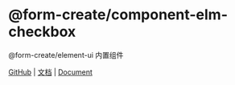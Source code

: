 # @form-create/component-elm-checkbox

@form-create/element-ui 内置组件

[GitHub](https://github.com/xaboy/form-create) | [文档](http://form-create.com/v2/) | [Document](http://form-create.com/en/v2/)

